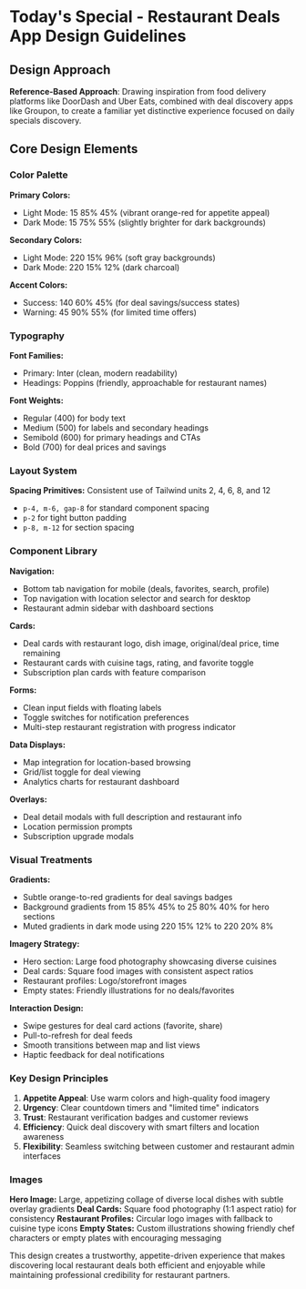 # Today's Special - Restaurant Deals App Design Guidelines

## Design Approach
**Reference-Based Approach**: Drawing inspiration from food delivery platforms like DoorDash and Uber Eats, combined with deal discovery apps like Groupon, to create a familiar yet distinctive experience focused on daily specials discovery.

## Core Design Elements

### Color Palette
**Primary Colors:**
- Light Mode: 15 85% 45% (vibrant orange-red for appetite appeal)
- Dark Mode: 15 75% 55% (slightly brighter for dark backgrounds)

**Secondary Colors:**
- Light Mode: 220 15% 96% (soft gray backgrounds)
- Dark Mode: 220 15% 12% (dark charcoal)

**Accent Colors:**
- Success: 140 60% 45% (for deal savings/success states)
- Warning: 45 90% 55% (for limited time offers)

### Typography
**Font Families:**
- Primary: Inter (clean, modern readability)
- Headings: Poppins (friendly, approachable for restaurant names)

**Font Weights:**
- Regular (400) for body text
- Medium (500) for labels and secondary headings
- Semibold (600) for primary headings and CTAs
- Bold (700) for deal prices and savings

### Layout System
**Spacing Primitives:** Consistent use of Tailwind units 2, 4, 6, 8, and 12
- `p-4, m-6, gap-8` for standard component spacing
- `p-2` for tight button padding
- `p-8, m-12` for section spacing

### Component Library

**Navigation:**
- Bottom tab navigation for mobile (deals, favorites, search, profile)
- Top navigation with location selector and search for desktop
- Restaurant admin sidebar with dashboard sections

**Cards:**
- Deal cards with restaurant logo, dish image, original/deal price, time remaining
- Restaurant cards with cuisine tags, rating, and favorite toggle
- Subscription plan cards with feature comparison

**Forms:**
- Clean input fields with floating labels
- Toggle switches for notification preferences
- Multi-step restaurant registration with progress indicator

**Data Displays:**
- Map integration for location-based browsing
- Grid/list toggle for deal viewing
- Analytics charts for restaurant dashboard

**Overlays:**
- Deal detail modals with full description and restaurant info
- Location permission prompts
- Subscription upgrade modals

### Visual Treatments

**Gradients:**
- Subtle orange-to-red gradients for deal savings badges
- Background gradients from 15 85% 45% to 25 80% 40% for hero sections
- Muted gradients in dark mode using 220 15% 12% to 220 20% 8%

**Imagery Strategy:**
- Hero section: Large food photography showcasing diverse cuisines
- Deal cards: Square food images with consistent aspect ratios
- Restaurant profiles: Logo/storefront images
- Empty states: Friendly illustrations for no deals/favorites

**Interaction Design:**
- Swipe gestures for deal card actions (favorite, share)
- Pull-to-refresh for deal feeds
- Smooth transitions between map and list views
- Haptic feedback for deal notifications

### Key Design Principles
1. **Appetite Appeal**: Use warm colors and high-quality food imagery
2. **Urgency**: Clear countdown timers and "limited time" indicators
3. **Trust**: Restaurant verification badges and customer reviews
4. **Efficiency**: Quick deal discovery with smart filters and location awareness
5. **Flexibility**: Seamless switching between customer and restaurant admin interfaces

### Images
**Hero Image:** Large, appetizing collage of diverse local dishes with subtle overlay gradients
**Deal Cards:** Square food photography (1:1 aspect ratio) for consistency
**Restaurant Profiles:** Circular logo images with fallback to cuisine type icons
**Empty States:** Custom illustrations showing friendly chef characters or empty plates with encouraging messaging

This design creates a trustworthy, appetite-driven experience that makes discovering local restaurant deals both efficient and enjoyable while maintaining professional credibility for restaurant partners.